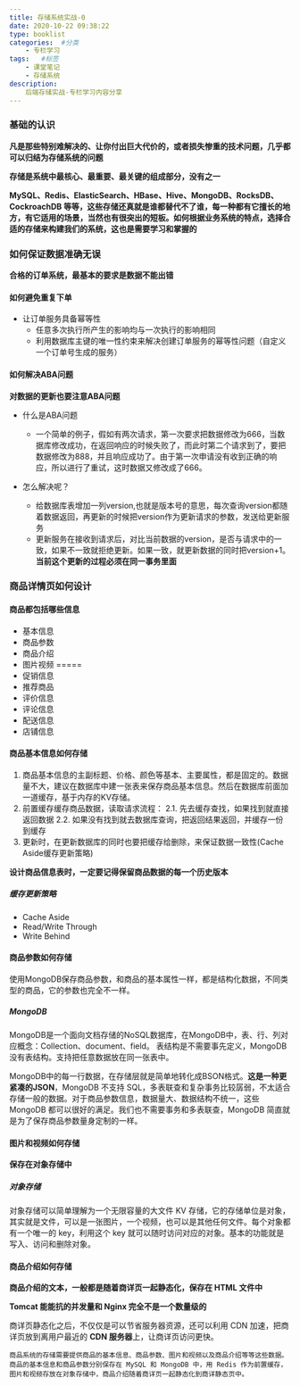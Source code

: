 ```yaml
---
title: 存储系统实战-0
date: 2020-10-22 09:38:22
type: booklist
categories:  #分类
    - 专栏学习
tags:   #标签
    - 课堂笔记
    - 存储系统
description: 
    后端存储实战-专栏学习内容分享
---
```


### 基础的认识

**凡是那些特别难解决的、让你付出巨大代价的，或者损失惨重的技术问题，几乎都可以归结为存储系统的问题**

**存储是系统中最核心、最重要、最关键的组成部分，没有之一**

**MySQL、Redis、ElasticSearch、HBase、Hive、MongoDB、RocksDB、CockroachDB 等等，这些存储还真就是谁都替代不了谁，每一种都有它擅长的地方，有它适用的场景，当然也有很突出的短板。如何根据业务系统的特点，选择合适的存储来构建我们的系统，这也是需要学习和掌握的**
 
 
 ### 如何保证数据准确无误

**合格的订单系统，最基本的要求是数据不能出错**

#### 如何避免重复下单

* 让订单服务具备幂等性
	+ 任意多次执行所产生的影响均与一次执行的影响相同
	+ 利用数据库主键的唯一性约束来解决创建订单服务的幂等性问题（自定义一个订单号生成的服务）

#### 如何解决ABA问题

**对数据的更新也要注意ABA问题**

* 什么是ABA问题
	+ 一个简单的例子，假如有两次请求，第一次要求把数据修改为666，当数据库修改成功，在返回响应的时候失败了，而此时第二个请求到了，要把数据修改为888，并且响应成功了。由于第一次申请没有收到正确的响应，所以进行了重试，这时数据又修改成了666。


* 怎么解决呢？
	+ 给数据库表增加一列version,也就是版本号的意思，每次查询version都随着数据返回，再更新的时候把version作为更新请求的参数，发送给更新服务
	+ 更新服务在接收到请求后，对比当前数据的version，是否与请求中的一致，如果不一致就拒绝更新。如果一致，就更新数据的同时把version+1。**当前这个更新的过程必须在同一事务里面**


 ### 商品详情页如何设计


#### 商品都包括哪些信息

* 基本信息
* 商品参数
* 商品介绍
* 图片视频
=====
* 促销信息
* 推荐商品
* 评价信息
* 评论信息
* 配送信息
* 店铺信息

#### 商品基本信息如何存储

1. 商品基本信息的主副标题、价格、颜色等基本、主要属性，都是固定的。数据量不大，建议在数据库中建一张表来保存商品基本信息。然后在数据库前面加一道缓存，基于内存的KV存储。
2. 前置缓存缓存商品数据，读取请求流程：
	2.1. 先去缓存查找，如果找到就直接返回数据
	2.2. 如果没有找到就去数据库查询，把返回结果返回，并缓存一份到缓存
3. 更新时，在更新数据库的同时也要把缓存给删除，来保证数据一致性(Cache Aside缓存更新策略)

**设计商品信息表时，一定要记得保留商品数据的每一个历史版本**


##### 缓存更新策略

* Cache Aside
* Read/Write Through
* Write Behind

	
#### 商品参数如何存储

使用MongoDB保存商品参数，和商品的基本属性一样，都是结构化数据，不同类型的商品，它的参数也完全不一样。

##### MongoDB

MongoDB是一个面向文档存储的NoSQL数据库，在MongoDB中，表、行、列对应概念：Collection、document、field。
表结构是不需要事先定义，MongoDB没有表结构。支持把任意数据放在同一张表中。

MongoDB中的每一行数据，在存储层就是简单地转化成BSON格式。**这是一种更紧凑的JSON**，MongoDB 不支持 SQL，多表联查和复杂事务比较孱弱，不太适合存储一般的数据。对于商品参数信息，数据量大、数据结构不统一，这些 MongoDB 都可以很好的满足。我们也不需要事务和多表联查，MongoDB 简直就是为了保存商品参数量身定制的一样。

#### 图片和视频如何存储

**保存在对象存储中**

##### 对象存储

对象存储可以简单理解为一个无限容量的大文件 KV 存储，它的存储单位是对象，其实就是文件，可以是一张图片，一个视频，也可以是其他任何文件。每个对象都有一个唯一的 key，利用这个 key 就可以随时访问对应的对象。基本的功能就是写入、访问和删除对象。


#### 商品介绍如何存储

**商品介绍的文本，一般都是随着商详页一起静态化，保存在 HTML 文件中**

**Tomcat 能能抗的并发量和 Nginx 完全不是一个数量级的**

商详页静态化之后，不仅仅是可以节省服务器资源，还可以利用 CDN 加速，把商详页放到离用户最近的 **CDN 服务器**上，让商详页访问更快。

`商品系统的存储需要提供商品的基本信息、商品参数、图片和视频以及商品介绍等等这些数据。商品的基本信息和商品参数分别保存在 MySQL 和 MongoDB 中，用 Redis 作为前置缓存，图片和视频存放在对象存储中，商品介绍随着商详页一起静态化到商详静态页中。`

